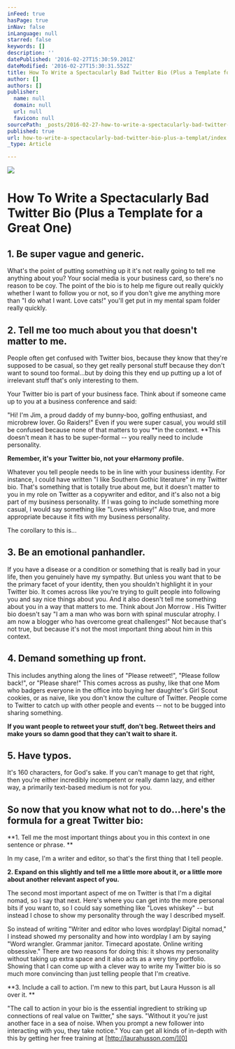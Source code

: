 ```yaml
---
inFeed: true
hasPage: true
inNav: false
inLanguage: null
starred: false
keywords: []
description: ''
datePublished: '2016-02-27T15:30:59.201Z'
dateModified: '2016-02-27T15:30:31.552Z'
title: How To Write a Spectacularly Bad Twitter Bio (Plus a Template for a Great One)
author: []
authors: []
publisher:
  name: null
  domain: null
  url: null
  favicon: null
sourcePath: _posts/2016-02-27-how-to-write-a-spectacularly-bad-twitter-bio-plus-a-templat.md
published: true
url: how-to-write-a-spectacularly-bad-twitter-bio-plus-a-templat/index.html
_type: Article

---
```

![](https://the-grid-user-content.s3-us-west-2.amazonaws.com/af3eeb12-2069-49a9-a7be-b6915687cc43.png)

# How To Write a Spectacularly Bad Twitter Bio (Plus a Template for a Great One)

## 1\. Be super vague and generic.

What's the point of putting something up it it's not really going to tell me anything about you? Your social media is your business card, so there's no reason to be coy. The point of the bio is to help me figure out really quickly whether I want to follow you or not, so if you don't give me anything more than "I do what I want. Love cats!" you'll get put in my mental spam folder really quickly.

## 2\. Tell me too much about you that doesn't matter to me.

People often get confused with Twitter bios, because they know that they're supposed to be casual, so they get really personal stuff because they don't want to sound too formal...but by doing this they end up putting up a lot of irrelevant stuff that's only interesting to them. 

Your Twitter bio is part of your business face. Think about if someone came up to you at a business conference and said: 

"Hi! I'm Jim, a proud daddy of my bunny-boo, golfing enthusiast, and microbrew lover. Go Raiders!" Even if you were super casual, you would still be confused because none of that matters to you **in the context. **This doesn't mean it has to be super-formal -- you really need to include personality.

**Remember, it's your Twitter bio, not your eHarmony profile.**

Whatever you tell people needs to be in line with your business identity. For instance, I could have written "I like Southern Gothic literature" in my Twitter bio. That's something that is totally true about me, but it doesn't matter to you in my role on Twitter as a copywriter and editor, and it's also not a big part of my business personality. If I was going to include something more casual, I would say something like "Loves whiskey!" Also true, and more appropriate because it fits with my business personality. 

The corollary to this is...

## 3\. Be an emotional panhandler.

If you have a disease or a condition or something that is really bad in your life, then you genuinely have my sympathy. But unless you want that to be the primary facet of your identity, then you shouldn't highlight it in your Twitter bio. It comes across like you're trying to guilt people into following you and say nice things about you. And it also doesn't tell me something about you in a way that matters to me. Think about Jon Morrow . His Twitter bio doesn't say "I am a man who was born with spinal muscular atrophy. I am now a blogger who has overcome great challenges!" Not because that's not true, but because it's not the most important thing about him in this context.

## 4\. Demand something up front.

This includes anything along the lines of "Please retweet!", "Please follow back!", or "Please share!" This comes across as pushy, like that one Mom who badgers everyone in the office into buying her daughter's Girl Scout cookies, or as naive, like you don't know the culture of Twitter. People come to Twitter to catch up with other people and events -- not to be bugged into sharing something. 

**If you want people to retweet your stuff, don't beg. Retweet theirs and make yours so damn good that they can't wait to share it.**

## 5\. Have typos.

It's 160 characters, for God's sake. If you can't manage to get that right, then you're either incredibly incompetent or really damn lazy, and either way, a primarily text-based medium is not for you.

## So now that you know what not to do...here's the formula for a great Twitter bio:

**1\. Tell me the most important things about you in this context in one sentence or phrase. **

In my case, I'm a writer and editor, so that's the first thing that I tell people. 

**2\. Expand on this slightly and tell me a little more about it, or a little more about another relevant aspect of you.**

The second most important aspect of me on Twitter is that I'm a digital nomad, so I say that next. Here's where you can get into the more personal bits if you want to, so I could say something like "Loves whiskey" -- but instead I chose to show my personality through the way I described myself.

So instead of writing "Writer and editor who loves wordplay! Digital nomad," I instead showed my personality and how into wordplay I am by saying "Word wrangler. Grammar janitor. Timecard apostate. Online writing obsessive." There are two reasons for doing this: it shows my personality without taking up extra space and it also acts as a very tiny portfolio. Showing that I can come up with a clever way to write my Twitter bio is so much more convincing than just telling people that I'm creative. 

**3\. Include a call to action.
I'm new to this part, but Laura Husson is all over it. **

"The call to action in your bio is the essential ingredient to striking up connections of real value on Twitter," she says. "Without it you're just another face in a sea of noise. When you prompt a new follower into interacting with you, they take notice."
You can get all kinds of in-depth with this by getting her free training at [http://laurahusson.com/][0]

[0]: http://laurahusson.com/